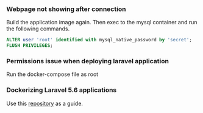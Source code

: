 ### Webpage not showing after connection
Build the application image again. Then exec to the mysql container and run the following commands.
```SQL
ALTER user 'root' identified with mysql_native_password by 'secret';
FLUSH PRIVILEGES;
```

### Permissions issue when deploying laravel application
Run the docker-compose file as root

### Dockerizing Laravel 5.6 applications
Use this [repository](https://github.com/aschmelyun/docker-compose-laravel.git) as a guide. 